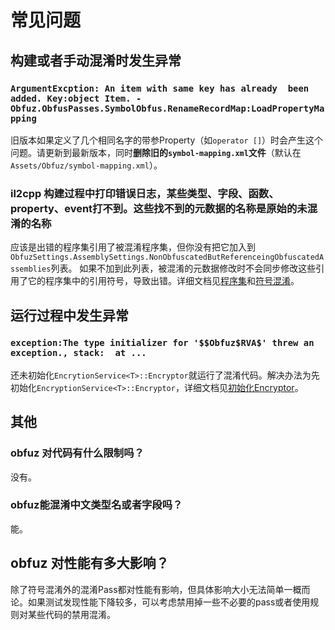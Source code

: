 # 常见问题

## 构建或者手动混淆时发生异常

### `ArgumentExcption: An item with same key has already  been added. Key:object Item. - Obfuz.ObfusPasses.SymbolObfus.RenameRecordMap:LoadPropertyMapping`

旧版本如果定义了几个相同名字的带参Property（如`operator []`）时会产生这个问题。请更新到最新版本，同时**删除旧的`symbol-mapping.xml`文件**（默认在`Assets/Obfuz/symbol-mapping.xml`）。

### il2cpp 构建过程中打印错误日志，某些类型、字段、函数、property、event打不到。这些找不到的元数据的名称是原始的未混淆的名称

应该是出错的程序集引用了被混淆程序集，但你没有把它加入到`ObfuzSettings.AssemblySettings.NonObfuscatedButReferenceingObfuscatedAssemblies`列表。
如果不加到此列表，被混淆的元数据修改时不会同步修改这些引用了它的程序集中的引用符号，导致出错。详细文档见[程序集](../manual/assembly)和[符号混淆](../manual/symbol-obfuscation)。


## 运行过程中发生异常

### `exception:The type initializer for '$$Obfuz$RVA$' threw an exception., stack:  at ...`

还未初始化`EncrytionService<T>::Encryptor`就运行了混淆代码。解决办法为先初始化`EncryptionService<T>::Encryptor`，详细文档见[初始化Encryptor](../manual/encryption.md#初始化encryptor)。

## 其他

### obfuz 对代码有什么限制吗？

没有。

### obfuz能混淆中文类型名或者字段吗？

能。

## obfuz 对性能有多大影响？

除了符号混淆外的混淆Pass都对性能有影响，但具体影响大小无法简单一概而论。如果测试发现性能下降较多，可以考虑禁用掉一些不必要的pass或者使用规则对某些代码的禁用混淆。
